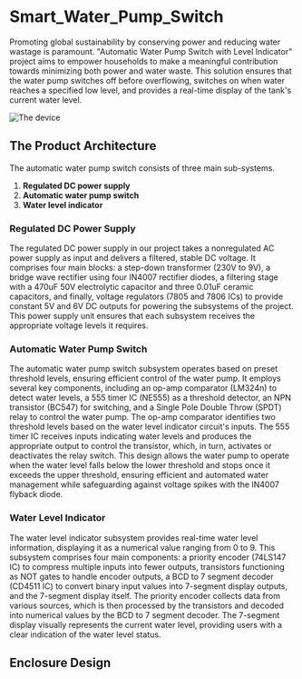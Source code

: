 # Smart_Water_Pump_Switch

Promoting global sustainability by conserving power and reducing water wastage is paramount. "Automatic Water Pump Switch with Level Indicator" project aims to empower households to make a meaningful contribution towards minimizing both power and water waste. This solution ensures that the water pump switches off before overflowing, switches on when water reaches a specified low level, and provides a real-time display of the tank's current water level.

![The device](https://github.com/Nuthya27/Smart_Water_Pump_Switch/assets/Images/img1.jpg)

## The Product Architecture

The automatic water pump switch consists of three main sub-systems.
  1. **Regulated DC power supply**
  2. **Automatic water pump switch**
  3. **Water level indicator**

### Regulated DC Power Supply

The regulated DC power supply in our project takes a nonregulated AC power supply as input and delivers a filtered, stable DC voltage. It comprises four main blocks: a step-down transformer (230V to 9V), a bridge wave rectifier using four IN4007 rectifier diodes, a filtering stage with a 470uF 50V electrolytic capacitor and three 0.01uF ceramic capacitors, and finally, voltage regulators (7805 and 7806 ICs) to provide constant 5V and 6V DC outputs for powering the subsystems of the project. This power supply unit ensures that each subsystem receives the appropriate voltage levels it requires.

### Automatic Water Pump Switch

The automatic water pump switch subsystem operates based on preset threshold levels, ensuring efficient control of the water pump. It employs several key components, including an op-amp comparator (LM324n) to detect water levels, a 555 timer IC (NE555) as a threshold detector, an NPN transistor (BC547) for switching, and a Single Pole Double Throw (SPDT) relay to control the water pump. The op-amp comparator identifies two threshold levels based on the water level indicator circuit's inputs. The 555 timer IC receives inputs indicating water levels and produces the appropriate output to control the transistor, which, in turn, activates or deactivates the relay switch. This design allows the water pump to operate when the water level falls below the lower threshold and stops once it exceeds the upper threshold, ensuring efficient and automated water management while safeguarding against voltage spikes with the IN4007 flyback diode.

### Water Level Indicator

The water level indicator subsystem provides real-time water level information, displaying it as a numerical value ranging from 0 to 9. This subsystem comprises four main components: a priority encoder (74LS147 IC) to compress multiple inputs into fewer outputs, transistors functioning as NOT gates to handle encoder outputs, a BCD to 7 segment decoder (CD4511 IC) to convert binary input values into 7-segment display outputs, and the 7-segment display itself. The priority encoder collects data from various sources, which is then processed by the transistors and decoded into numerical values by the BCD to 7 segment decoder. The 7-segment display visually represents the current water level, providing users with a clear indication of the water level status.

## Enclosure Design
